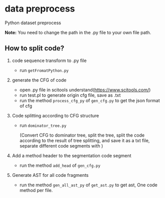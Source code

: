 # data preprocess
Python dataset preprocess

**Note:** You need to change the path in the .py file to your own file path.

## How to split code?
1. code sequence transform to .py file
   * run `getFromatPython.py`

2. generate the CFG of code
    * open .py file in scitools understand(https://www.scitools.com/)
    * run test.pl to generate origin cfg file, save as .txt
    * run the method `process_cfg_py` of `gen_cfg.py` to get the json format of cfg
    
3. Code splitting according to CFG structure
    * run `dominator_tree.py`
      
        (Convert CFG to dominator tree, split the tree, split the code according to the result of tree splitting, and save it as a txt file, separate different code segments with <sep>)
       
4. Add a method header to the segmentation code segment
    * run the method `add_head` of `gen_cfg.py`
    
5. Generate AST for all code fragments
    * run the method `gen_all_ast_py` of `get_ast.py` to get ast, One code method per file.